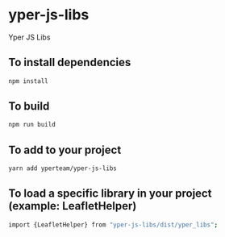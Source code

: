 # yper-js-libs
Yper JS Libs

## To install dependencies
```bash
npm install
```

## To build
```bash
npm run build
```

## To add to your project
```bash
yarn add yperteam/yper-js-libs
```

## To load a specific library in your project (example: LeafletHelper)
```bash
import {LeafletHelper} from "yper-js-libs/dist/yper_libs";
```
